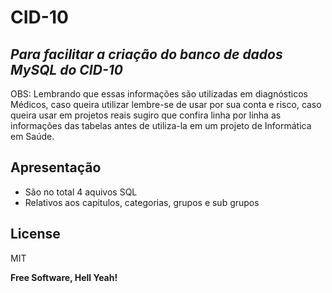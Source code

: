 # CID-10
## _Para facilitar a criação do banco de dados MySQL do CID-10_

OBS: Lembrando que essas informações são utilizadas em diagnósticos Médicos, caso queira utilizar lembre-se de usar por sua conta e risco, caso queira usar em projetos reais sugiro que confira linha por linha as informações das tabelas antes de utiliza-la em um projeto de Informática em Saúde. 

## Apresentação

- São no total 4 aquivos SQL
- Relativos aos capitulos, categorias, grupos e sub grupos

## License

MIT

**Free Software, Hell Yeah!**
